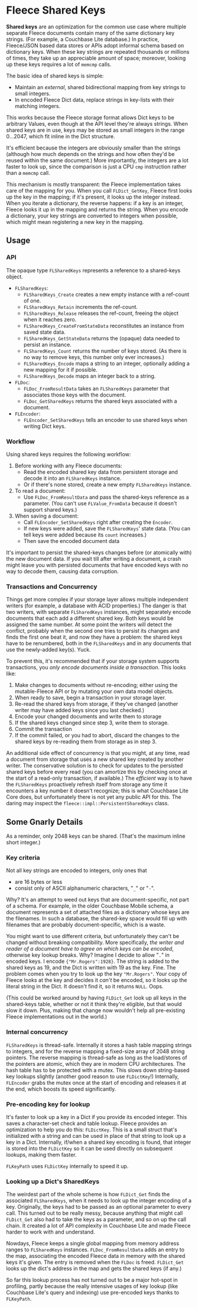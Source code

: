 # Fleece Shared Keys

**Shared keys** are an optimization for the common use case where multiple separate Fleece documents contain many of the same dictionary key strings. (For example, a Couchbase Lite database.) In practice, Fleece/JSON based data stores or APIs adopt informal schema based on dictionary keys. When these key strings are repeated thousands or millions of times, they take up an appreciable amount of space; moreover, looking up these keys requires a lot of `memcmp` calls.

The basic idea of shared keys is simple:
* Maintain an _external_, shared bidirectional mapping from key strings to small integers.
* In encoded Fleece Dict data, replace strings in key-lists with their matching integers.

This works because the Fleece storage format allows Dict keys to be arbitrary Values, even though at the API level they're always strings. When shared keys are in use, keys may be stored as small integers in the range 0...2047, which fit inline in the Dict structure.

It's efficient because the integers are obviously smaller than the strings (although how much depends on the strings and how often they'd be reused within the same document.) More importantly, the integers are a lot faster to look up, since the comparison is just a CPU `cmp` instruction rather than a `memcmp` call.

This mechanism is mostly transparent: the Fleece implementation takes care of the mapping for you. When you call `FLDict_GetKey`, Fleece first looks up the key in the mapping; if it's present, it looks up the integer instead. When you iterate a dictionary, the reverse happens: if a key is an integer, Fleece looks it up in the mapping and returns the string. When you encode a dictionary, your key strings are converted to integers when possible, which might mean registering a new key in the mapping.

## Usage

### API

The opaque type `FLSharedKeys` represents a reference to a shared-keys object.

* `FLSharedKeys`:
   - `FLSharedKeys_Create` creates a new empty instance with a ref-count of one.
   - `FLSharedKeys_Retain` increments the ref-count.
   - `FLSharedKeys_Release` releases the ref-count, freeing the object when it reaches zero.
   - `FLSharedKeys_CreateFromStateData` reconstitutes an instance from saved state data.
   - `FLSharedKeys_GetStateData` returns the (opaque) data needed to persist an instance.
   - `FLSharedKeys_Count` returns the number of keys stored. (As there is no way to remove keys, this number only ever increases.)
   - `FLSharedKeys_Encode` maps a string to an integer, optionally adding a new mapping for it if possible.
   - `FLSharedKeys_Decode` maps an integer back to a string.
* `FLDoc`:
   - `FLDoc_FromResultData` takes an `FLSharedKeys` parameter that associates those keys with the document.
   - `FLDoc_GetSharedKeys` returns the shared keys associated with a document.
* `FLEncoder`:
   - `FLEncoder_SetSharedKeys` tells an encoder to use shared keys when writing Dict keys.

### Workflow

Using shared keys requires the following workflow:

1. Before working with any Fleece documents:
   * Read the encoded shared key data from persistent storage and decode it into an `FLSharedKeys` instance.
   * Or if there's none stored, create a new empty `FLSharedKeys` instance.
2. To read a document:
   * Use `FLDoc_FromResultData` and pass the shared-keys reference as a parameter. (You can't use `FLValue_FromData` because it doesn't support shared keys.)
3. When saving a document:
   * Call `FLEncoder_SetSharedKeys` right after creating the `Encoder`.
   * If new keys were added, save the `FLSharedKeys`' state data. (You can tell keys were added because its `count` increases.)
   * Then save the encoded document data

It's important to persist the shared-keys changes before (or atomically with) the new document data. If you wait till after writing a document, a crash might leave you with persisted documents that have encoded keys with no way to decode them, causing data corruption.

### Transactions and Concurrency

Things get more complex if your storage layer allows multiple independent writers (for example, a database with ACID properties.) The danger is that two writers, with separate `FLSharedKeys` instances, might separately encode documents that each add a different shared key. Both keys would be assigned the same number. At some point the writers will detect the conflict, probably when the second one tries to persist its changes and finds the first one beat it, and now they have a problem: the shared keys have to be renumbered, both in the `FLSharedKeys` and in any documents that use the newly-added key(s). Yuck.

To prevent this, it's recommended that if your storage system supports transactions, you _only encode documents inside a transaction_. This looks like:

1. Make changes to documents without re-encoding; either using the mutable-Fleece API or by mutating your own data model objects.
2. When ready to save, begin a transaction in your storage layer.
3. Re-read the shared keys from storage, if they've changed (another writer may have added keys since you last checked.)
4. Encode your changed documents and write them to storage
5. If the shared keys changed since step 3, write them to storage.
6. Commit the transaction
7. If the commit failed, or you had to abort, discard the changes to the shared keys by re-reading them from storage as in step 3.

An additional side effect of concurrency is that you might, at any time, read a document from storage that uses a new shared key created by another writer. The conservative solution is to check for updates to the persisted shared keys before every read (you can amortize this by checking once at the start of a read-only transaction, if available.) The _efficient_ way is to have the `FLSharedKeys` proactively refresh itself from storage any time it encounters a key number it doesn't recognize; this is what Couchbase Lite Core does, but unfortunately there is not yet any public API for this. The daring may inspect the `fleece::impl::PersistentSharedKeys` class.

## Some Gnarly Details

As a reminder, only 2048 keys can be shared. (That's the maximum inline short integer.)

### Key criteria

Not all key strings are encoded to integers, only ones that
* are 16 bytes or less
* consist only of ASCII alphanumeric characters, "`_`" or "`-`".

Why? It's an attempt to weed out keys that are document-specific, not part of a schema. For example, in the older Couchbase Mobile schema, a document represents a set of attached files as a dictionary whose keys are the filenames. In such a database, the shared-key space would fill up with filenames that are probably document-specific, which is a waste.

You might want to use different criteria, but unfortunately they can't be changed without breaking compatibility. More specifically, _the writer and reader of a document have to agree on which keys can be encoded_, otherwise key lookup breaks. Why? Imagine I decide to allow "`.`" in encoded keys. I encode `{"Mr.Rogers":1928}`. The string is added to the shared keys as 19, and the Dict is written with 19 as the key. Fine. The problem comes when you try to look up the key `"Mr.Rogers"`. Your copy of Fleece looks at the key and decides it _can't_ be encoded, so it looks up the literal string in the Dict. It doesn't find it, so it returns `NULL`. Oops.

(This could be worked around by having `FLDict_Get` look up all keys in the shared-keys table, whether or not it think they're eligible, but that would slow it down. Plus, making that change now wouldn't help all pre-existing Fleece implementations out in the world.)

### Internal concurrency

`FLSharedKeys` is thread-safe. Internally it stores a hash table mapping strings to integers, and for the reverse mapping a fixed-size array of 2048 string pointers. The reverse mapping is thread-safe as long as the load/stores of the pointers are atomic, which they are in modern CPU architectures. The hash table has to be protected with a mutex. This slows down string-based key lookups slightly (another good reason to use `FLDictKey`!) Internally, `FLEncoder` grabs the mutex once at the start of encoding and releases it at the end, which boosts its speed significantly.

### Pre-encoding key for lookup

It's faster to look up a key in a Dict if you provide its encoded integer. This saves a character-set check and table lookup. Fleece provides an optimization to help you do this: `FLDictKey`. This is a small struct that's initialized with a string and can be used in place of that string to look up a key in a Dict. Internally, if/when a shared key encoding is found, that integer is stored into the `FLDictKey` so it can be used directly on subsequent lookups, making them faster.

`FLKeyPath` uses `FLDictKey` internally to speed it up.

### Looking up a Dict's SharedKeys

The weirdest part of the whole scheme is how `FLDict_Get` finds the associated `FLSharedKeys`, when it needs to look up the integer encoding of a key. Originally, the keys had to be passed as an optional parameter to every call. This turned out to be really messy, because anything that might call `FLDict_Get` also had to take the keys as a parameter, and so on up the call chain. It created a lot of API complexity in Couchbase Lite and made Fleece harder to work with and understand.

Nowdays, Fleece keeps a single global mapping from memory address ranges to `FLSharedKeys` instances. `FLDoc_FromResultData` adds an entry to the map, associating the encoded Fleece data in memory with the shared keys it's given. The entry is removed when the `FLDoc` is freed. `FLDict_Get` looks up the dict's address in the map and gets the shared keys (if any.)

So far this lookup process has not turned out to be a major hot-spot in profiling, partly because the really intensive usages of key lookup (like Couchbase Lite's query and indexing) use pre-encoded keys thanks to `FLKeyPath`.
